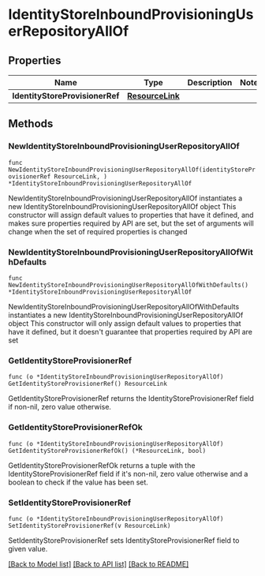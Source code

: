 # IdentityStoreInboundProvisioningUserRepositoryAllOf

## Properties

Name | Type | Description | Notes
------------ | ------------- | ------------- | -------------
**IdentityStoreProvisionerRef** | [**ResourceLink**](ResourceLink.md) |  | 

## Methods

### NewIdentityStoreInboundProvisioningUserRepositoryAllOf

`func NewIdentityStoreInboundProvisioningUserRepositoryAllOf(identityStoreProvisionerRef ResourceLink, ) *IdentityStoreInboundProvisioningUserRepositoryAllOf`

NewIdentityStoreInboundProvisioningUserRepositoryAllOf instantiates a new IdentityStoreInboundProvisioningUserRepositoryAllOf object
This constructor will assign default values to properties that have it defined,
and makes sure properties required by API are set, but the set of arguments
will change when the set of required properties is changed

### NewIdentityStoreInboundProvisioningUserRepositoryAllOfWithDefaults

`func NewIdentityStoreInboundProvisioningUserRepositoryAllOfWithDefaults() *IdentityStoreInboundProvisioningUserRepositoryAllOf`

NewIdentityStoreInboundProvisioningUserRepositoryAllOfWithDefaults instantiates a new IdentityStoreInboundProvisioningUserRepositoryAllOf object
This constructor will only assign default values to properties that have it defined,
but it doesn't guarantee that properties required by API are set

### GetIdentityStoreProvisionerRef

`func (o *IdentityStoreInboundProvisioningUserRepositoryAllOf) GetIdentityStoreProvisionerRef() ResourceLink`

GetIdentityStoreProvisionerRef returns the IdentityStoreProvisionerRef field if non-nil, zero value otherwise.

### GetIdentityStoreProvisionerRefOk

`func (o *IdentityStoreInboundProvisioningUserRepositoryAllOf) GetIdentityStoreProvisionerRefOk() (*ResourceLink, bool)`

GetIdentityStoreProvisionerRefOk returns a tuple with the IdentityStoreProvisionerRef field if it's non-nil, zero value otherwise
and a boolean to check if the value has been set.

### SetIdentityStoreProvisionerRef

`func (o *IdentityStoreInboundProvisioningUserRepositoryAllOf) SetIdentityStoreProvisionerRef(v ResourceLink)`

SetIdentityStoreProvisionerRef sets IdentityStoreProvisionerRef field to given value.



[[Back to Model list]](../README.md#documentation-for-models) [[Back to API list]](../README.md#documentation-for-api-endpoints) [[Back to README]](../README.md)


